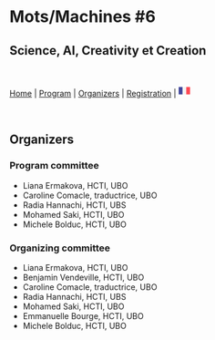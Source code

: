 # Mots/Machines #6
## Science, AI, Creativity et Creation

<br>

[Home](index) | [Program](program) | [Organizers](orga) | [Registration](registration) | [<img src="FR.png" width="20">](../fr/orga)

<br>

## Organizers

### Program committee
- Liana Ermakova, HCTI, UBO
- Caroline Comacle, traductrice, UBO
- Radia Hannachi, HCTI, UBS
- Mohamed Saki, HCTI, UBO
- Michele Bolduc, HCTI, UBO

### Organizing committee
- Liana Ermakova, HCTI, UBO
- Benjamin Vendeville, HCTI, UBO
- Caroline Comacle, traductrice, UBO
- Radia Hannachi, HCTI, UBS
- Mohamed Saki, HCTI, UBO
- Emmanuelle Bourge, HCTI, UBO
- Michele Bolduc, HCTI, UBO
